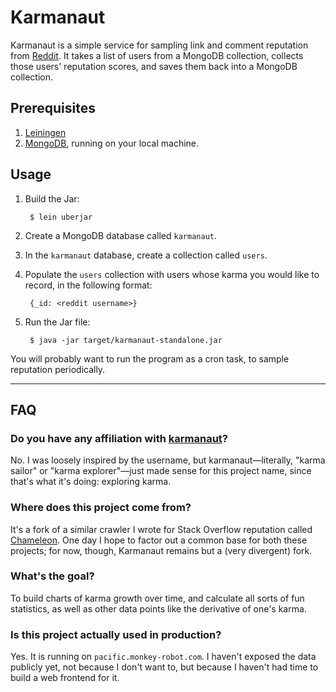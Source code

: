 # Karmanaut

Karmanaut is a simple service for sampling link and comment reputation from
[Reddit](http://www.reddit.com). It takes a list of users from a MongoDB
collection, collects those users' reputation scores, and saves them back
into a MongoDB collection.

## Prerequisites

1. [Leiningen](http://leiningen.org)
2. [MongoDB](http://www.mongodb.org), running on your local machine.

## Usage

1. Build the Jar:

        $ lein uberjar

2. Create a MongoDB database called `karmanaut`.

3. In the `karmanaut` database, create a collection called `users`.

4. Populate the `users` collection with users whose karma you would like to
   record, in the following format:

        {_id: <reddit username>}

5. Run the Jar file:

        $ java -jar target/karmanaut-standalone.jar

You will probably want to run the program as a cron task, to sample
reputation periodically.

---

## FAQ

### Do you have any affiliation with [karmanaut](http://www.reddit.com/user/karmanaut)?

No. I was loosely inspired by the username, but karmanaut—literally,
"karma sailor" or "karma explorer"—just made sense for this project
name, since that's what it's doing: exploring karma.

### Where does this project come from?

It's a fork of a similar crawler I wrote for Stack Overflow reputation
called [Chameleon](https://github.com/mdippery/chameleon). One day I hope
to factor out a common base for both these projects; for now, though,
Karmanaut remains but a (very divergent) fork.

### What's the goal?

To build charts of karma growth over time, and calculate all sorts of
fun statistics, as well as other data points like the derivative of
one's karma.

### Is this project actually used in production?

Yes. It is running on `pacific.monkey-robot.com`. I haven't exposed the
data publicly yet, not because I don't want to, but because I haven't
had time to build a web frontend for it.

